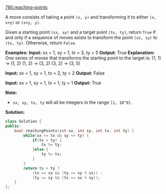 [780.reaching-points](https://leetcode.com/problems/reaching-points/)  

A move consists of taking a point `(x, y)` and transforming it to either `(x, x+y)` or `(x+y, y)`.

Given a starting point `(sx, sy)` and a target point `(tx, ty)`, return `True` if and only if a sequence of moves exists to transform the point `(sx, sy)` to `(tx, ty)`. Otherwise, return `False`.

**Examples:**
**Input:** sx = 1, sy = 1, tx = 3, ty = 5
**Output:** True
**Explanation:**
One series of moves that transforms the starting point to the target is:
(1, 1) -> (1, 2)
(1, 2) -> (3, 2)
(3, 2) -> (3, 5)

**Input:** sx = 1, sy = 1, tx = 2, ty = 2
**Output:** False

**Input:** sx = 1, sy = 1, tx = 1, ty = 1
**Output:** True

**Note:**

*   `sx, sy, tx, ty` will all be integers in the range `[1, 10^9]`.  



**Solution:**  

```cpp
class Solution {
public:
    bool reachingPoints(int sx, int sy, int tx, int ty) {
        while(sx <= tx && sy <= ty) {
            if(tx > ty) {
                tx %= ty;
            }else {
                ty %= tx;
            }
        }
        return tx > ty ? 
            (tx == sx && (ty == sy % sx)) : 
            (ty == sy && (tx == sx % sy));
    }
};
```
      